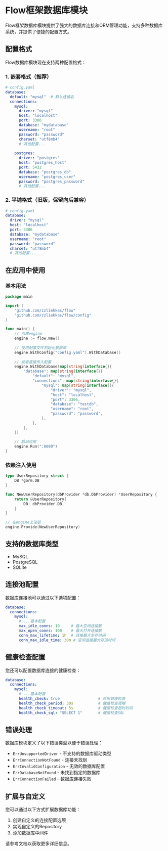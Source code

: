 # Flow框架数据库模块

Flow框架数据库模块提供了强大的数据库连接和ORM管理功能，支持多种数据库系统，并提供了便捷的配置方式。

## 配置格式

Flow数据库模块现在支持两种配置格式：

### 1. 嵌套格式（推荐）

```yaml
# config.yaml
database:
  default: "mysql"  # 默认连接名
  connections:
    mysql:
      driver: "mysql"
      host: "localhost"
      port: 3306
      database: "mydatabase"
      username: "root"
      password: "password"
      charset: "utf8mb4"
      # 其他配置...
    
    postgres:
      driver: "postgres"
      host: "postgres_host"
      port: 5432
      database: "postgres_db"
      username: "postgres_user"
      password: "postgres_password"
      # 其他配置...
```

### 2. 平铺格式（旧版，保留向后兼容）

```yaml
# config.yaml
database:
  driver: "mysql"
  host: "localhost"
  port: 3306
  database: "mydatabase"
  username: "root"
  password: "password"
  charset: "utf8mb4"
  # 其他配置...
```

## 在应用中使用

### 基本用法

```go
package main

import (
    "github.com/zzliekkas/flow"
    "github.com/zzliekkas/flow/config"
)

func main() {
    // 创建engine
    engine := flow.New()
    
    // 使用配置文件初始化数据库
    engine.WithConfig("config.yaml").WithDatabase()
    
    // 或者直接传入配置
    engine.WithDatabase(map[string]interface{}{
        "database": map[string]interface{}{
            "default": "mysql",
            "connections": map[string]interface{}{
                "mysql": map[string]interface{}{
                    "driver": "mysql",
                    "host": "localhost",
                    "port": 3306,
                    "database": "testdb",
                    "username": "root",
                    "password": "password",
                },
            },
        },
    })
    
    // 启动应用
    engine.Run(":8080")
}
```

### 依赖注入使用

```go
type UserRepository struct {
    DB *gorm.DB
}

func NewUserRepository(dbProvider *db.DbProvider) *UserRepository {
    return &UserRepository{
        DB: dbProvider.DB,
    }
}

// 在engine上注册
engine.Provide(NewUserRepository)
```

## 支持的数据库类型

- MySQL
- PostgreSQL
- SQLite

## 连接池配置

数据库连接池可以通过以下选项配置：

```yaml
database:
  connections:
    mysql:
      # ...基本配置
      max_idle_conns: 10     # 最大空闲连接数
      max_open_conns: 100    # 最大打开连接数
      conn_max_lifetime: 1h  # 连接最大生存时间
      conn_max_idle_time: 30m # 空闲连接最大存活时间
```

## 健康检查配置

您还可以配置数据库连接的健康检查：

```yaml
database:
  connections:
    mysql:
      # ...基本配置
      health_check: true                 # 启用健康检查
      health_check_period: 30s           # 健康检查周期
      health_check_timeout: 5s           # 健康检查超时时间
      health_check_sql: "SELECT 1"       # 健康检查SQL
```

## 错误处理

数据库模块定义了以下错误类型以便于错误处理：

- `ErrUnsupportedDriver` - 不支持的数据库驱动类型
- `ErrConnectionNotFound` - 连接未找到
- `ErrInvalidConfiguration` - 无效的数据库配置
- `ErrDatabaseNotFound` - 未找到指定的数据库
- `ErrConnectionFailed` - 数据库连接失败

## 扩展与自定义

您可以通过以下方式扩展数据库功能：

1. 创建自定义的连接配置选项
2. 实现自定义的Repository
3. 添加数据库中间件

请参考文档以获取更多详细信息。 